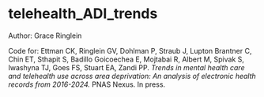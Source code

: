 # telehealth_ADI_trends
Author: Grace Ringlein 

Code for:
Ettman CK, Ringlein GV, Dohlman P, Straub J, Lupton Brantner C, Chin ET, Sthapit S, Badillo Goicoechea E, Mojtabai R, Albert M, Spivak S, Iwashyna TJ, Goes FS, Stuart EA, Zandi PP. *Trends in mental health care and telehealth use across area deprivation: An analysis of electronic health records from 2016-2024.* PNAS Nexus. In press.
